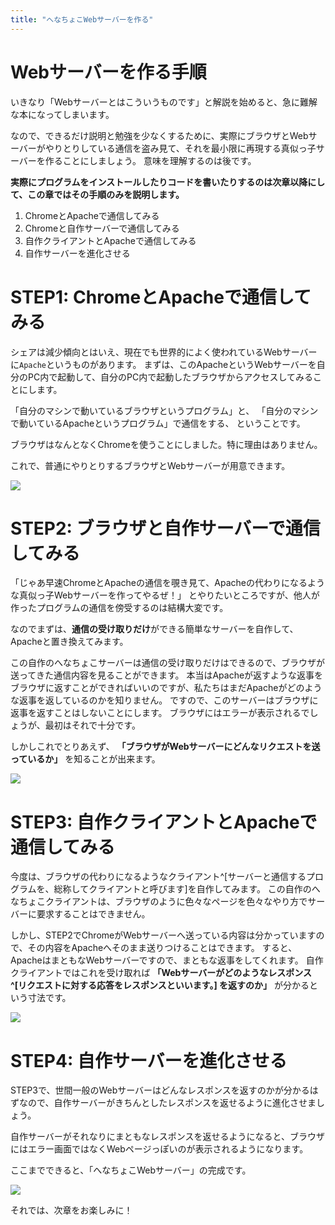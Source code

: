 ```yaml
---
title: "へなちょこWebサーバーを作る"
---
```


# Webサーバーを作る手順
いきなり「Webサーバーとはこういうものです」と解説を始めると、急に難解な本になってしまいます。

なので、できるだけ説明と勉強を少なくするために、実際にブラウザとWebサーバーがやりとりしている通信を盗み見て、それを最小限に再現する真似っ子サーバーを作ることにしましょう。
意味を理解するのは後です。

**実際にプログラムをインストールしたりコードを書いたりするのは次章以降にして、この章ではその手順のみを説明します。**

1. ChromeとApacheで通信してみる
2. Chromeと自作サーバーで通信してみる
3. 自作クライアントとApacheで通信してみる
4. 自作サーバーを進化させる


# STEP1: ChromeとApacheで通信してみる
シェアは減少傾向とはいえ、現在でも世界的によく使われているWebサーバーに`Apache`というものがあります。
まずは、このApacheというWebサーバーを自分のPC内で起動して、自分のPC内で起動したブラウザからアクセスしてみることにします。

「自分のマシンで動いているブラウザというプログラム」と、
「自分のマシンで動いているApacheというプログラム」で通信をする、
ということです。

ブラウザはなんとなくChromeを使うことにしました。特に理由はありません。

これで、普通にやりとりするブラウザとWebサーバーが用意できます。

![](https://storage.googleapis.com/zenn-user-upload/baachuvryp4tm31nji2yvy2kobdr)



# STEP2: ブラウザと自作サーバーで通信してみる
「じゃあ早速ChromeとApacheの通信を覗き見て、Apacheの代わりになるような真似っ子Webサーバーを作ってやるぜ！」
とやりたいところですが、他人が作ったプログラムの通信を傍受するのは結構大変です。

なのでまずは、**通信の受け取りだけ**ができる簡単なサーバーを自作して、Apacheと置き換えてみます。

この自作のへなちょこサーバーは通信の受け取りだけはできるので、ブラウザが送ってきた通信内容を見ることができます。
本当はApacheが返すような返事をブラウザに返すことができればいいのですが、私たちはまだApacheがどのような返事を返しているのかを知りません。
ですので、このサーバーはブラウザに返事を返すことはしないことにします。
ブラウザにはエラーが表示されるでしょうが、最初はそれで十分です。

しかしこれでとりあえず、 **「ブラウザがWebサーバーにどんなリクエストを送っているか」** を知ることが出来ます。

![](https://storage.googleapis.com/zenn-user-upload/7d5ic67are7kx9x6sb43p1aqkbgf)



# STEP3: 自作クライアントとApacheで通信してみる
今度は、ブラウザの代わりになるようなクライアント^[サーバーと通信するプログラムを、総称してクライアントと呼びます]を自作してみます。
この自作のへなちょこクライアントは、ブラウザのように色々なページを色々なやり方でサーバーに要求することはできません。

しかし、STEP2でChromeがWebサーバーへ送っている内容は分かっていますので、その内容をApacheへそのまま送りつけることはできます。
すると、ApacheはまともなWebサーバーですので、まともな返事をしてくれます。
自作クライアントではこれを受け取れば **「Webサーバーがどのようなレスポンス^[リクエストに対する応答をレスポンスといいます。] を返すのか」** が分かるという寸法です。

![](https://storage.googleapis.com/zenn-user-upload/qctbfjd6qevkzl4qr7r2stglv335)


# STEP4: 自作サーバーを進化させる
STEP3で、世間一般のWebサーバーはどんなレスポンスを返すのかが分かるはずなので、自作サーバーがきちんとしたレスポンスを返せるように進化させましょう。

自作サーバーがそれなりにまともなレスポンスを返せるようになると、ブラウザにはエラー画面ではなくWebページっぽいのが表示されるようになります。

ここまでできると、「へなちょこWebサーバー」の完成です。

![](https://storage.googleapis.com/zenn-user-upload/1vn37rowyibflzqikq84m0p8nsvy)


それでは、次章をお楽しみに！